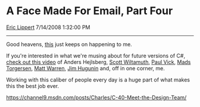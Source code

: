 <div id="page">

# A Face Made For Email, Part Four

[Eric Lippert](https://social.msdn.microsoft.com/profile/Eric%20Lippert) 7/14/2008 1:32:00 PM

-----

<div id="content">

<div class="mine">

Good heavens, [this](http://blogs.msdn.com/ericlippert/archive/tags/Video/default.aspx) just keeps on happening to me.

If you're interested in what we're musing about for future versions of C\#, [check out this video](https://channel9.msdn.com/posts/Charles/C-40-Meet-the-Design-Team/) of Anders Hejlsberg, [Scott Wiltamuth](http://blogs.msdn.com/scottwil/), [Paul Vick](http://www.panopticoncentral.net/), [Mads Torgersen](http://blogs.msdn.com/madst), [Matt Warren](http://blogs.msdn.com/mattwar), [Jim Hugunin](http://blogs.msdn.com/hugunin/) and, off in one corner, me.

Working with this caliber of people every day is a huge part of what makes this the best job ever.

<https://channel9.msdn.com/posts/Charles/C-40-Meet-the-Design-Team/>

 

</div>

</div>

</div>


